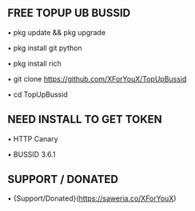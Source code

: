 ## FREE TOPUP UB BUSSID

• pkg update && pkg upgrade

• pkg install git python

• pkg install rich

• git clone https://github.com/XForYouX/TopUpBussid

• cd TopUpBussid

## NEED INSTALL TO GET TOKEN

• HTTP Canary

• BUSSID 3.6.1

## SUPPORT / DONATED

• {Support/Donated}(https://saweria.co/XForYouX)
